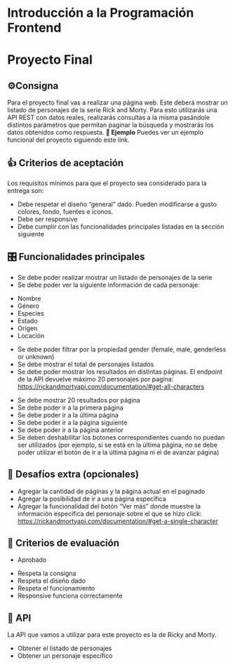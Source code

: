 # Introducción a la Programación Frontend # 
# Proyecto Final # 
## ⚙️Consigna ##
Para el proyecto final vas a realizar una página web. Este deberá mostrar un listado
de personajes de la serie Rick and Morty.
Para esto utilizarás una API REST con datos reales, realizarás consultas a la misma
pasándole distintos parámetros que permitan paginar la búsqueda y mostrarás los
datos obtenidos como respuesta.
**👀 Ejemplo**
Puedes ver un ejemplo funcional del proyecto siguiendo este link.
## 👍 Criterios de aceptación ##
Los requisitos mínimos para que el proyecto sea considerado para la entrega son:
* Debe respetar el diseño “general” dado. Pueden modificarse a gusto colores,
fondo, fuentes e íconos.
* Debe ser responsive
* Debe cumplir con las funcionalidades principales listadas en la sección
siguiente
## 🎛 Funcionalidades principales ##
* Se debe poder realizar mostrar un listado de personajes de la serie
* Se debe poder ver la siguiente información de cada personaje:
- Nombre
- Género
- Especies
- Estado
- Origen
- Locación
* Se debe poder filtrar por la propiedad gender (female, male, genderless or
unknown)
* Se debe mostrar el total de personajes listados
* Se debe poder mostrar los resultados en distintas páginas. El endpoint de la
API devuelve máximo 20 personajes por pagína:
https://rickandmortyapi.com/documentation/#get-all-characters
- Se debe mostrar 20 resultados por página
- Se debe poder ir a la primera página
- Se debe poder ir a la última página
- Se debe poder ir a la página siguiente
- Se debe poder ir a la página anterior
- Se deben deshabilitar los botones correspondientes cuando no puedan
ser utilizados (por ejemplo, si se está en la última página, no se debe
poder utilizar el botón de ir a la última página ni el de avanzar página)
## 💪 Desafíos extra (opcionales) ##
* Agregar la cantidad de páginas y la página actual en el paginado
* Agregar la posibilidad de ir a una página específica
* Agregar la funcionalidad del botón “Ver más” donde muestre la información
específica del personaje sobre el que se hizo click:
https://rickandmortyapi.com/documentation/#get-a-single-character
## 📝 Criterios de evaluación ##
* Aprobado
- Respeta la consigna
- Respeta el diseño dado
- Respeta el funcionamiento
- Responsive funciona correctamente
## 🧰 API ##
La API que vamos a utilizar para este proyecto es la de Ricky and Morty.
* Obtener el listado de personajes
* Obtener un personaje específico